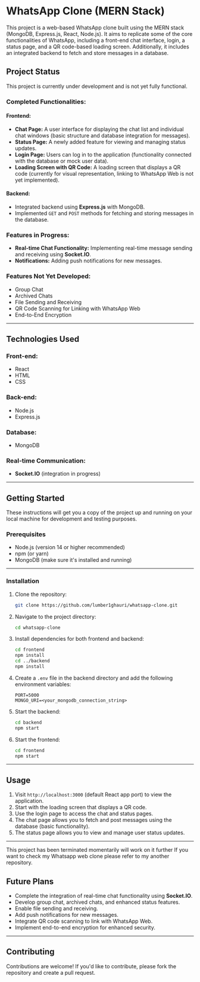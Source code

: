 # WhatsApp Clone (MERN Stack)

This project is a web-based WhatsApp clone built using the MERN stack (MongoDB, Express.js, React, Node.js). It aims to replicate some of the core functionalities of WhatsApp, including a front-end chat interface, login, a status page, and a QR code-based loading screen. Additionally, it includes an integrated backend to fetch and store messages in a database.

## Project Status
This project is currently under development and is not yet fully functional.

### Completed Functionalities:

#### Frontend:
- **Chat Page:** A user interface for displaying the chat list and individual chat windows (basic structure and database integration for messages).
- **Status Page:** A newly added feature for viewing and managing status updates.
- **Login Page:** Users can log in to the application (functionality connected with the database or mock user data).
- **Loading Screen with QR Code:** A loading screen that displays a QR code (currently for visual representation, linking to WhatsApp Web is not yet implemented).

#### Backend:
- Integrated backend using **Express.js** with MongoDB.
- Implemented `GET` and `POST` methods for fetching and storing messages in the database.

### Features in Progress:
- **Real-time Chat Functionality:** Implementing real-time message sending and receiving using **Socket.IO**.
- **Notifications:** Adding push notifications for new messages.

### Features Not Yet Developed:
- Group Chat
- Archived Chats
- File Sending and Receiving
- QR Code Scanning for Linking with WhatsApp Web
- End-to-End Encryption

---

## Technologies Used

### Front-end:
- React
- HTML
- CSS

### Back-end:
- Node.js
- Express.js

### Database:
- MongoDB

### Real-time Communication:
- **Socket.IO** (integration in progress)

---

## Getting Started

These instructions will get you a copy of the project up and running on your local machine for development and testing purposes.

### Prerequisites
- Node.js (version 14 or higher recommended)
- npm (or yarn)
- MongoDB (make sure it's installed and running)

---

### Installation

1. Clone the repository:
   ```bash
   git clone https://github.com/lumber1ghauri/whatsapp-clone.git
   ```

2. Navigate to the project directory:
   ```bash
   cd whatsapp-clone
   ```

3. Install dependencies for both frontend and backend:
   ```bash
   cd frontend
   npm install
   cd ../backend
   npm install
   ```

4. Create a `.env` file in the backend directory and add the following environment variables:
   ```
   PORT=5000
   MONGO_URI=<your_mongodb_connection_string>
   ```

5. Start the backend:
   ```bash
   cd backend
   npm start
   ```

6. Start the frontend:
   ```bash
   cd frontend
   npm start
   ```

---

## Usage
1. Visit `http://localhost:3000` (default React app port) to view the application.
2. Start with the loading screen that displays a QR code.
3. Use the login page to access the chat and status pages.
4. The chat page allows you to fetch and post messages using the database (basic functionality).
5. The status page allows you to view and manage user status updates.

---



This project has been terminated momentarily 
will work on it further 
If you want to check my Whatsapp web clone please refer to my another repository.

## Future Plans
- Complete the integration of real-time chat functionality using **Socket.IO**.
- Develop group chat, archived chats, and enhanced status features.
- Enable file sending and receiving.
- Add push notifications for new messages.
- Integrate QR code scanning to link with WhatsApp Web.
- Implement end-to-end encryption for enhanced security.

---

## Contributing
Contributions are welcome! If you'd like to contribute, please fork the repository and create a pull request.
